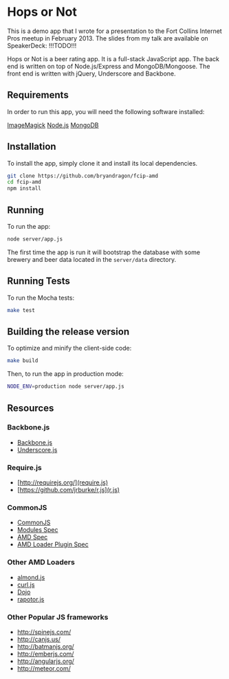 # Hops or Not

This is a demo app that I wrote for a presentation to the Fort Collins Internet Pros meetup in February 2013. The slides from my talk are available on SpeakerDeck: !!!TODO!!!

Hops or Not is a beer rating app. It is a full-stack JavaScript app. The back end is written on top of Node.js/Express and MongoDB/Mongoose. The front end is written with jQuery, Underscore and Backbone.

## Requirements

In order to run this app, you will need the following software installed:

[ImageMagick](http://www.imagemagick.org/)
[Node.js](http://nodejs.org/)
[MongoDB](http://www.mongodb.org/)

## Installation

To install the app, simply clone it and install its local dependencies.

```bash
git clone https://github.com/bryandragon/fcip-amd
cd fcip-amd
npm install
```

## Running

To run the app:

```bash
node server/app.js
```

The first time the app is run it will bootstrap the database with some brewery and beer data located in the `server/data` directory.

## Running Tests

To run the Mocha tests:

```bash
make test
```

## Building the release version

To optimize and minify the client-side code:

```bash
make build
```

Then, to run the app in production mode:

```bash
NODE_ENV=production node server/app.js
```

## Resources

### Backbone.js
* [Backbone.js](http://backbonejs.org/)
* [Underscore.js](http://underscorejs.org/)

### Require.js
* [http://requirejs.org/](require.js)
* [https://github.com/jrburke/r.js](r.js)

### CommonJS
* [CommonJS](http://www.commonjs.org/)
* [Modules Spec](http://wiki.commonjs.org/wiki/Modules/1.1)
* [AMD Spec](http://wiki.commonjs.org/wiki/Modules/AsynchronousDefinition)
* [AMD Loader Plugin Spec](https://github.com/amdjs/amdjs-api/wiki/AMD)

### Other AMD Loaders
* [almond.js](https://github.com/jrburke/almond)
* [curl.js](https://github.com/cujojs/curl)
* [Dojo](https://github.com/dojo/dojo)
* [rapotor.js](https://github.com/raptorjs/raptorjs)

### Other Popular JS frameworks
* http://spinejs.com/
* http://canjs.us/
* http://batmanjs.org/
* http://emberjs.com/
* http://angularjs.org/
* http://meteor.com/
